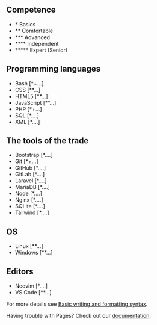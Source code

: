 ## Competence
- \* Basics
- ** Comfortable
- *** Advanced
- **** Independent 
- ***** Expert (Senior)

## Programming languages
- Bash [*+...]
- CSS [**...]
- HTML5 [**...]
- JavaScript [**...]
- PHP [*+...]
- SQL [*....]
- XML [*....]

## The tools of the trade
- Bootstrap [*....]
- Git [*+...]
- GitHub [*....]
- GitLab [*....]
- Laravel [*....]
- MariaDB [*....]
- Node [*....]
- Nginx [*....]
- SQLite [*....]
- Tailwind [*....]

## OS
- Linux [**...]
- Windows [**...]

## Editors
- Neovim [*....]
- VS Code [**...]

For more details see [Basic writing and formatting syntax](https://docs.github.com/en/github/writing-on-github/getting-started-with-writing-and-formatting-on-github/basic-writing-and-formatting-syntax).

Having trouble with Pages? Check out our [documentation](https://docs.github.com/categories/github-pages-basics/).
